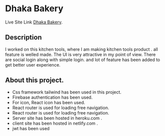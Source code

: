 # Dhaka Bakery

Live Site Link [Dhaka Bakery](https://inventory-app-6da6a.web.app/).

## Description

I worked on this kitchen tools, where I am making kitchen tools product . all feature is welled made. The UI is very attractive in my point of view. There are social login along with simple login. and lot of feature has been added to get better user experience.

## About this project.

- Css framework tailwind has been used in this project.
- Firebase authentication has been used.
- For icon, React icon has been used.
- React router is used for loading free navigation.
- React router is used for loading free navigation.
- Server site has been hosted in heroku.com .
- client site has been hosted in netlify.com .
- jwt has been used 
